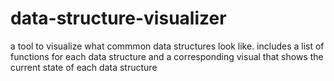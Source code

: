 # data-structure-visualizer

a tool to visualize what commmon data structures look like. includes a list of functions for each data structure and a corresponding visual that shows the current state of each data structure
